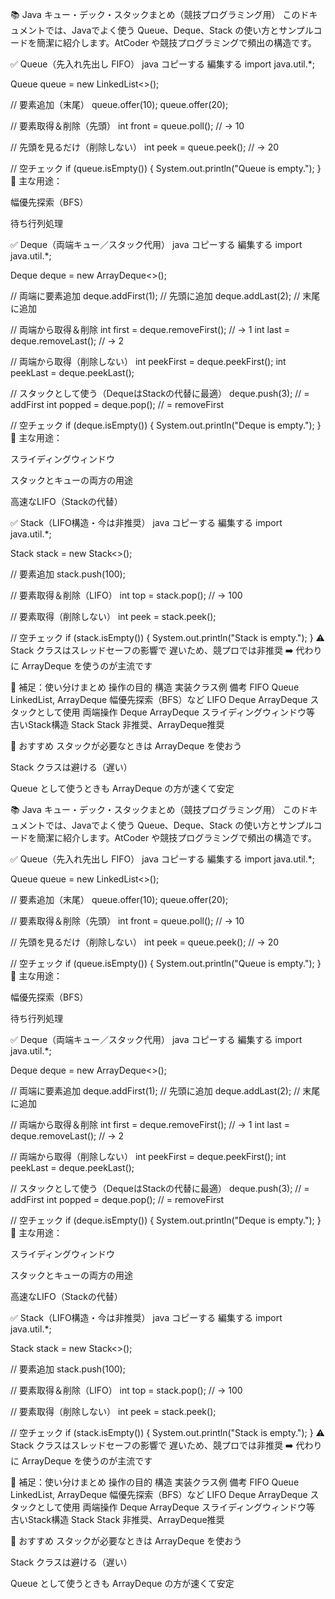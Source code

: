 📚 Java キュー・デック・スタックまとめ（競技プログラミング用）
このドキュメントでは、Javaでよく使う Queue、Deque、Stack の使い方とサンプルコードを簡潔に紹介します。AtCoder や競技プログラミングで頻出の構造です。

✅ Queue（先入れ先出し FIFO）
java
コピーする
編集する
import java.util.*;

Queue<Integer> queue = new LinkedList<>();

// 要素追加（末尾）
queue.offer(10);
queue.offer(20);

// 要素取得＆削除（先頭）
int front = queue.poll(); // → 10

// 先頭を見るだけ（削除しない）
int peek = queue.peek(); // → 20

// 空チェック
if (queue.isEmpty()) {
    System.out.println("Queue is empty.");
}
📌 主な用途：

幅優先探索（BFS）

待ち行列処理

✅ Deque（両端キュー／スタック代用）
java
コピーする
編集する
import java.util.*;

Deque<Integer> deque = new ArrayDeque<>();

// 両端に要素追加
deque.addFirst(1);  // 先頭に追加
deque.addLast(2);   // 末尾に追加

// 両端から取得＆削除
int first = deque.removeFirst(); // → 1
int last = deque.removeLast();   // → 2

// 両端から取得（削除しない）
int peekFirst = deque.peekFirst();
int peekLast = deque.peekLast();

// スタックとして使う（DequeはStackの代替に最適）
deque.push(3);      // = addFirst
int popped = deque.pop(); // = removeFirst

// 空チェック
if (deque.isEmpty()) {
    System.out.println("Deque is empty.");
}
📌 主な用途：

スライディングウィンドウ

スタックとキューの両方の用途

高速なLIFO（Stackの代替）

✅ Stack（LIFO構造・今は非推奨）
java
コピーする
編集する
import java.util.*;

Stack<Integer> stack = new Stack<>();

// 要素追加
stack.push(100);

// 要素取得＆削除（LIFO）
int top = stack.pop(); // → 100

// 要素取得（削除しない）
int peek = stack.peek();

// 空チェック
if (stack.isEmpty()) {
    System.out.println("Stack is empty.");
}
⚠️ Stack クラスはスレッドセーフの影響で 遅いため、競プロでは非推奨
➡️ 代わりに ArrayDeque を使うのが主流です

📝 補足：使い分けまとめ
操作の目的	構造	実装クラス例	備考
FIFO	Queue	LinkedList, ArrayDeque	幅優先探索（BFS）など
LIFO	Deque	ArrayDeque	スタックとして使用
両端操作	Deque	ArrayDeque	スライディングウィンドウ等
古いStack構造	Stack	Stack	非推奨、ArrayDeque推奨

🏁 おすすめ
スタックが必要なときは ArrayDeque を使おう

Stack クラスは避ける（遅い）

Queue として使うときも ArrayDeque の方が速くて安定

📚 Java キュー・デック・スタックまとめ（競技プログラミング用）
このドキュメントでは、Javaでよく使う Queue、Deque、Stack の使い方とサンプルコードを簡潔に紹介します。AtCoder や競技プログラミングで頻出の構造です。

✅ Queue（先入れ先出し FIFO）
java
コピーする
編集する
import java.util.*;

Queue<Integer> queue = new LinkedList<>();

// 要素追加（末尾）
queue.offer(10);
queue.offer(20);

// 要素取得＆削除（先頭）
int front = queue.poll(); // → 10

// 先頭を見るだけ（削除しない）
int peek = queue.peek(); // → 20

// 空チェック
if (queue.isEmpty()) {
    System.out.println("Queue is empty.");
}
📌 主な用途：

幅優先探索（BFS）

待ち行列処理

✅ Deque（両端キュー／スタック代用）
java
コピーする
編集する
import java.util.*;

Deque<Integer> deque = new ArrayDeque<>();

// 両端に要素追加
deque.addFirst(1);  // 先頭に追加
deque.addLast(2);   // 末尾に追加

// 両端から取得＆削除
int first = deque.removeFirst(); // → 1
int last = deque.removeLast();   // → 2

// 両端から取得（削除しない）
int peekFirst = deque.peekFirst();
int peekLast = deque.peekLast();

// スタックとして使う（DequeはStackの代替に最適）
deque.push(3);      // = addFirst
int popped = deque.pop(); // = removeFirst

// 空チェック
if (deque.isEmpty()) {
    System.out.println("Deque is empty.");
}
📌 主な用途：

スライディングウィンドウ

スタックとキューの両方の用途

高速なLIFO（Stackの代替）

✅ Stack（LIFO構造・今は非推奨）
java
コピーする
編集する
import java.util.*;

Stack<Integer> stack = new Stack<>();

// 要素追加
stack.push(100);

// 要素取得＆削除（LIFO）
int top = stack.pop(); // → 100

// 要素取得（削除しない）
int peek = stack.peek();

// 空チェック
if (stack.isEmpty()) {
    System.out.println("Stack is empty.");
}
⚠️ Stack クラスはスレッドセーフの影響で 遅いため、競プロでは非推奨
➡️ 代わりに ArrayDeque を使うのが主流です

📝 補足：使い分けまとめ
操作の目的	構造	実装クラス例	備考
FIFO	Queue	LinkedList, ArrayDeque	幅優先探索（BFS）など
LIFO	Deque	ArrayDeque	スタックとして使用
両端操作	Deque	ArrayDeque	スライディングウィンドウ等
古いStack構造	Stack	Stack	非推奨、ArrayDeque推奨

🏁 おすすめ
スタックが必要なときは ArrayDeque を使おう

Stack クラスは避ける（遅い）

Queue として使うときも ArrayDeque の方が速くて安定

